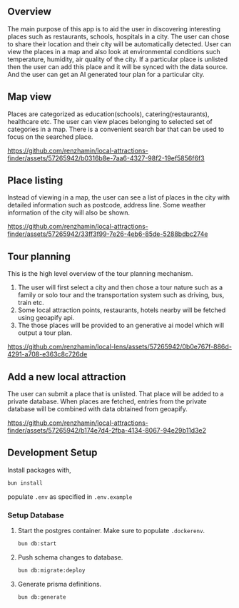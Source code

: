 ## Overview

The main purpose of this app is to aid the user in discovering interesting places such as restaurants, schools, hospitals in a city. The user can chose to share their location and their city will be automatically detected. User can view the places in a map and also look at environmental conditions such temperature, humidity, air quality of the city. If a particular place is unlisted then the user can add this place and it will be synced with the data source. And the user can get an AI generated tour plan for a particular city.

## Map view

Places are categorized as education(schools), catering(restaurants), healthcare etc. The user can view places belonging to selected set of categories in a map. There is a convenient search bar that can be used to focus on the searched place.

https://github.com/renzhamin/local-attractions-finder/assets/57265942/b0316b8e-7aa6-4327-98f2-19ef5856f6f3

## Place listing

Instead of viewing in a map, the user can see a list of places in the city with detailed information such as postcode, address line. Some weather information of the city will also be shown.

https://github.com/renzhamin/local-attractions-finder/assets/57265942/33ff3f99-7e26-4eb6-85de-5288bdbc274e

## Tour planning

This is the high level overview of the tour planning mechanism.

1. The user will first select a city and then chose a tour nature such as a family or solo tour and the transportation system such as driving, bus, train etc.
2. Some local attraction points, restaurants, hotels nearby will be fetched using geoapify api.
3. The those places will be provided to an generative ai model which will output a tour plan.

https://github.com/renzhamin/local-lens/assets/57265942/0b0e767f-886d-4291-a708-e363c8c726de

## Add a new local attraction

The user can submit a place that is unlisted. That place will be added to a private database. When places are fetched, entries from the private database will be combined with data obtained from geoapify.

https://github.com/renzhamin/local-attractions-finder/assets/57265942/b174e7d4-2fba-4134-8067-94e29b11d3e2

## Development Setup

Install packages with,

```sh
bun install
```

populate `.env` as specified in `.env.example`

### Setup Database

1. Start the postgres container. Make sure to populate `.dockerenv`.

   ```sh
   bun db:start
   ```

2. Push schema changes to database.

   ```sh
   bun db:migrate:deploy
   ```

3. Generate prisma definitions.

   ```sh
   bun db:generate
   ```
